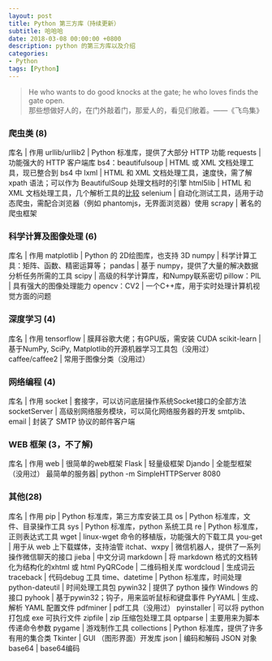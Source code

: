 ```yaml
---
layout: post
title: Python 第三方库（持续更新）
subtitle: 哈哈哈
date: 2018-03-08 00:00:00 +0800
description: python 的第三方库以及介绍
categories:
- Python
tags: [Python] 
---
```


<blockquote class="blockquote-center">
	He who wants to do good knocks at the gate; he who loves finds the gate open. <br>
	那些想做好人的，在门外敲着门，那爱人的，看见们敞着。——《飞鸟集》
</blockquote>
	
### 爬虫类 (8)

库名 | 作用
urllib/urllib2 | Python 标准库，提供了大部分 HTTP 功能
requests | 功能强大的 HTTP 客户端库
bs4：beautifulsoup | HTML 或 XML 文档处理工具，现已整合到 bs4 中
lxml | HTML 和 XML 文档处理工具，速度快，需了解 xpath 语法；可以作为 BeautifulSoup 处理文档时的引擎
html5lib | HTML 和 XML 文档处理工具，几个解析工具的<a href="http://blog.csdn.net/fly_yr/article/details/51553587" target="_blank">比较</a>
selenium | 自动化测试工具，适用于动态爬虫，需配合浏览器（例如 phantomjs，无界面浏览器）使用
scrapy | 著名的爬虫框架

### 科学计算及图像处理 (6)

库名 | 作用
matplotlib | Python 的 2D绘图库，也支持 3D
numpy | 科学计算工具：矩阵、函数、精密运算等；
pandas | 基于 numpy，提供了大量的解决数据分析任务所需的工具
scipy | 高级的科学计算库，和Numpy联系密切
pillow：PIL | 具有强大的图像处理能力
opencv：CV2 | 一个C++库，用于实时处理计算机视觉方面的问题

### 深度学习 (4)

库名 | 作用
tensorflow | 膜拜谷歌大佬；有GPU版，需安装 CUDA
scikit-learn | 基于NumPy, SciPy, Matplotlib的开源机器学习工具包（没用过）
caffee/caffee2 | 常用于图像分类（没用过）

### 网络编程 (4)

库名 | 作用
socket | 套接字，可以访问底层操作系统Socket接口的全部方法
socketServer | 高级别网络服务模块，可以简化网络服务器的开发
smtplib、email | 封装了 SMTP 协议的邮件客户端

### WEB 框架 (3，不了解)

库名 | 作用
web | 很简单的web框架
Flask | 轻量级框架
Djando | 全能型框架（没用过）
最简单的服务器| python -m SimpleHTTPServer 8080

### 其他(28)

库名 | 作用
pip | Python 标准库，第三方库安装工具
os | Python 标准库，文件、目录操作工具
sys | Python 标准库，python 系统工具
re | Python 标准库，正则表达式工具
wget | linux-wget 命令的移植版，功能强大的下载工具
you-get | 用于从 web 上下载媒体，支持油管
itchat、wxpy | 微信机器人，提供了一系列操作微信聊天的接口
jieba | 中文分词
markdown | 将 markdown 格式的文档转化为结构化的xhtml 或 html
PyQRCode | 二维码相关库
wordcloud | 生成词云
traceback | 代码debug 工具
time、datetime | Python 标准库，时间处理
python-dateutil | 时间处理工具包
pywin32 | 提供了 python 操作 Windows 的接口
pyhook | 基于pywin32；钩子，用来监听鼠标和键盘事件
PyYAML | 生成、解析 YAML 配置文件
pdfminer | pdf工具（没用过）
pyinstaller | 可以将 python 打包成 exe 可执行文件
zipfile | zip 压缩包处理工具
optparse | 主要用来为脚本传递命令参数
pygame | 游戏制作工具
collections | Python 标准库，提供了许多有用的集合类
Tkinter | GUI （图形界面）开发库
json | 编码和解码 JSON 对象
base64 | base64编码

